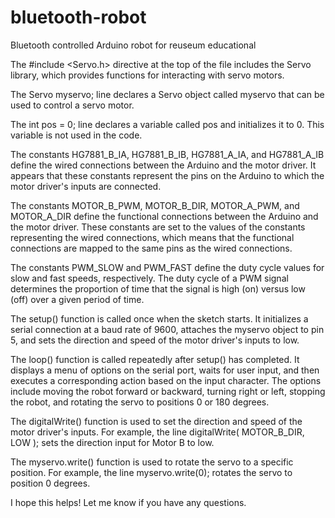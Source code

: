 # bluetooth-robot
Bluetooth controlled Arduino robot for reuseum educational

The #include <Servo.h> directive at the top of the file includes the Servo library, which provides functions for interacting with servo motors.

The Servo myservo; line declares a Servo object called myservo that can be used to control a servo motor.

The int pos = 0; line declares a variable called pos and initializes it to 0. This variable is not used in the code.

The constants HG7881_B_IA, HG7881_B_IB, HG7881_A_IA, and HG7881_A_IB define the wired connections between the Arduino and the motor driver. It appears that these constants represent the pins on the Arduino to which the motor driver's inputs are connected.

The constants MOTOR_B_PWM, MOTOR_B_DIR, MOTOR_A_PWM, and MOTOR_A_DIR define the functional connections between the Arduino and the motor driver. These constants are set to the values of the constants representing the wired connections, which means that the functional connections are mapped to the same pins as the wired connections.

The constants PWM_SLOW and PWM_FAST define the duty cycle values for slow and fast speeds, respectively. The duty cycle of a PWM signal determines the proportion of time that the signal is high (on) versus low (off) over a given period of time.

The setup() function is called once when the sketch starts. It initializes a serial connection at a baud rate of 9600, attaches the myservo object to pin 5, and sets the direction and speed of the motor driver's inputs to low.

The loop() function is called repeatedly after setup() has completed. It displays a menu of options on the serial port, waits for user input, and then executes a corresponding action based on the input character. The options include moving the robot forward or backward, turning right or left, stopping the robot, and rotating the servo to positions 0 or 180 degrees.

The digitalWrite() function is used to set the direction and speed of the motor driver's inputs. For example, the line digitalWrite( MOTOR_B_DIR, LOW ); sets the direction input for Motor B to low.

The myservo.write() function is used to rotate the servo to a specific position. For example, the line myservo.write(0); rotates the servo to position 0 degrees.

I hope this helps! Let me know if you have any questions.
